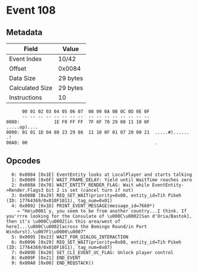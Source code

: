 # Event 108

## Metadata

| Field           | Value    |
|-----------------|----------|
| Event Index     | 10/42    |
| Offset          | 0x0084   |
| Data Size       | 29 bytes |
| Calculated Size | 29 bytes |
| Instructions    | 10       |

```
      00 01 02 03 04 05 06 07  08 09 0A 0B 0C 0D 0E 0F
      -- -- -- -- -- -- -- --  -- -- -- -- -- -- -- --
0080:             1E F0 FF FF  7F 6F 70 29 08 11 10 0F      .....op)....
0090: 01 01 1D 04 80 23 29 08  11 10 0F 01 07 20 00 21  .....#)...... .!
00A0: 00                                                .               
```

## Opcodes

```
  0: 0x0084 [0x1E] EventEntity looks at LocalPlayer and starts talking
  1: 0x0089 [0x6F] WAIT_FRAME_DELAY: Yield until WaitTime reaches zero
  2: 0x008A [0x70] WAIT_ENTITY_RENDER_FLAG: Wait while EventEntity->Render.Flags3 bit 2 is set (cancel turn if not)
  3: 0x008B [0x29] REQ_SET_WAIT(priority=0x08, entity_id=Tih Pikeh (ID: 17764369/0x010F1011), tag_num=0x01)
  4: 0x0092 [0x1D] PRINT_EVENT_MESSAGE(message_id=7660*)
    → "He\u0001`y, you seem to be from another country...I think. If you'rrre looking for the Consulate of \u000C\u0002[San d'Oria/Bastok], then it's \u000C\u0002[in this area/west of here]...\u000C\u0002[across the Bomingo Round/in Port Windurst].\u007F1\u0000\u0007"
  5: 0x0095 [0x23] WAIT_FOR_DIALOG_INTERACTION
  6: 0x0096 [0x29] REQ_SET_WAIT(priority=0x08, entity_id=Tih Pikeh (ID: 17764369/0x010F1011), tag_num=0x07)
  7: 0x009D [0x20] SET_CLI_EVENT_UC_FLAG: Unlock player control
  8: 0x009F [0x21] END_EVENT
  9: 0x00A0 [0x00] END_REQSTACK()
```
